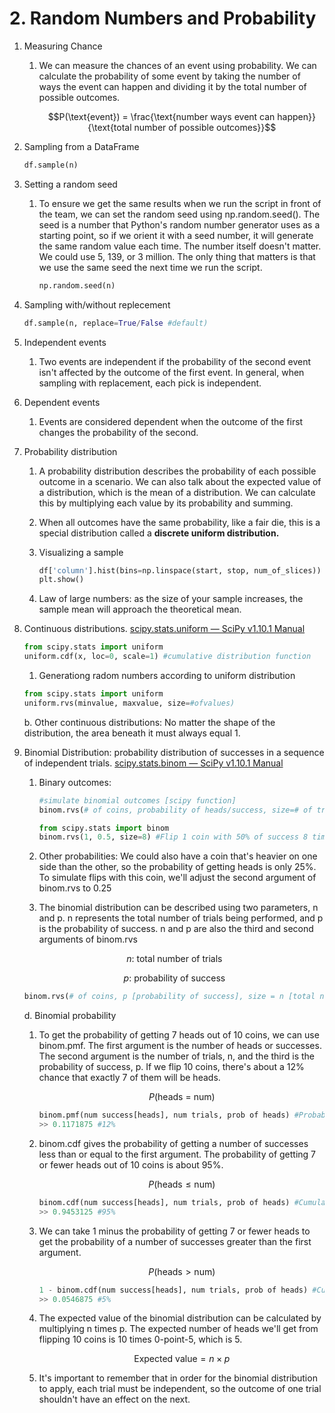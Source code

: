 # 2. Random Numbers and Probability

1. Measuring Chance
    1. We can measure the chances of an event using probability. We can calculate the probability of some event by taking the number of ways the event can happen and dividing it by the total number of possible outcomes.
        
        $$P(\text{event}) = \frac{\text{number ways event can happen}}{\text{total number of possible outcomes}}$$
        
2. Sampling from a DataFrame

    ```python
    df.sample(n)
    ```

3. Setting a random seed
    1. To ensure we get the same results when we run the script in front of the team, we can set the random seed using np.random.seed(). The seed is a number that Python's random number generator uses as a starting point, so if we orient it with a seed number, it will generate the same random value each time. The number itself doesn't matter. We could use 5, 139, or 3 million. The only thing that matters is that we use the same seed the next time we run the script.

        ```python
        np.random.seed(n)
        ```

4. Sampling with/without replecement

    ```python
    df.sample(n, replace=True/False #default)
    ```

5. Independent events
    1. Two events are independent if the probability of the second event isn't affected by the outcome of the first event. In general, when sampling with replacement, each pick is independent.
6. Dependent events
    1. Events are considered dependent when the outcome of the first changes the probability of the second.
7. Probability distribution
    1. A probability distribution describes the probability of each possible outcome in a scenario. We can also talk about the expected value of a distribution, which is the mean of a distribution. We can calculate this by multiplying each value by its probability and summing.
    2. When all outcomes have the same probability, like a fair die, this is a special distribution called a **discrete uniform distribution.**
    3. Visualizing a sample

        ```python
        df['column'].hist(bins=np.linspace(start, stop, num_of_slices))
        plt.show() 
        ```

    4. Law of large numbers: as the size of your sample increases, the sample mean will approach the theoretical mean.
8. Continuous distributions. [scipy.stats.uniform — SciPy v1.10.1 Manual](https://docs.scipy.org/doc/scipy/reference/generated/scipy.stats.uniform.html#scipy.stats.uniform)

    ```python
    from scipy.stats import uniform
    uniform.cdf(x, loc=0, scale=1) #cumulative distribution function
    ```

    1. Generationg radom numbers according to uniform distribution

    ```python
    from scipy.stats import uniform
    uniform.rvs(minvalue, maxvalue, size=#ofvalues)
    ```

    b. Other continuous distributions: No matter the shape of the distribution, the area beneath it must always equal 1.

9. Binomial Distribution: probability distribution of successes in a sequence of independent trials. [scipy.stats.binom — SciPy v1.10.1 Manual](https://docs.scipy.org/doc/scipy/reference/generated/scipy.stats.binom.html#scipy.stats.binom)
    1. Binary outcomes:

        ```python
        #simulate binomial outcomes [scipy function]
        binom.rvs(# of coins, probability of heads/success, size=# of trials)
        
        from scipy.stats import binom
        binom.rvs(1, 0.5, size=8) #Flip 1 coin with 50% of success 8 times
        ```

    2. Other probabilities: We could also have a coin that's heavier on one side than the other, so the probability of getting heads is only 25%. To simulate flips with this coin, we'll adjust the second argument of binom.rvs to 0.25
    3. The binomial distribution can be described using two parameters, n and p. n represents the total number of trials being performed, and p is the probability of success. n and p are also the third and second arguments of binom.rvs

    $$n\text{: total number of trials}$$

    $$p\text{: probability of success}$$

    ```python
    binom.rvs(# of coins, p [probability of success], size = n [total number of trials])
    ```

    d. Binomial probability

    1. To get the probability of getting 7 heads out of 10 coins, we can use binom.pmf. The first argument is the number of heads or successes. The second argument is the number of trials, n, and the third is the probability of success, p. If we flip 10 coins, there's about a 12% chance that exactly 7 of them will be heads.

        $$P(\text{heads = num})$$

        ```python
        binom.pmf(num success[heads], num trials, prob of heads) #Probability Mass Function
        >> 0.1171875 #12%
        ```

    2. binom.cdf gives the probability of getting a number of successes less than or equal to the first argument. The probability of getting 7 or fewer heads out of 10 coins is about 95%.

        $$P(\text{heads} \le \text{num})$$

        ```python
        binom.cdf(num success[heads], num trials, prob of heads) #Cumulative distribution function
        >> 0.9453125 #95%
        ```

    3. We can take 1 minus the probability of getting 7 or fewer heads to get the probability of a number of successes greater than the first argument.

        $$P(\text{heads} \gt \text{num})$$

        ```python
        1 - binom.cdf(num success[heads], num trials, prob of heads) #Cumulative distribution function
        >> 0.0546875 #5%
        ```

    4. The expected value of the binomial distribution can be calculated by multiplying n times p. The expected number of heads we'll get from flipping 10 coins is 10 times 0-point-5, which is 5.

        $$\text{Expected value} = n \times p$$

    5. It's important to remember that in order for the binomial distribution to apply, each trial must be independent, so the outcome of one trial shouldn't have an effect on the next.
